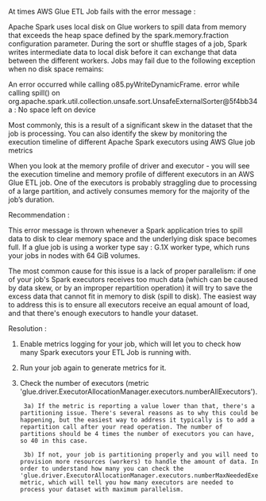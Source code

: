 At times AWS Glue ETL Job fails with the error message : 


Apache Spark uses local disk on Glue workers to spill data from memory that exceeds the heap space defined by the spark.memory.fraction configuration parameter. During the sort or shuffle stages of a job, Spark writes intermediate data to local disk before it can exchange that data between the different workers. Jobs may fail due to the following exception when no disk space remains:

An error occurred while calling o85.pyWriteDynamicFrame. error while calling spill() on 
  org.apache.spark.util.collection.unsafe.sort.UnsafeExternalSorter@5f4bb34a : No space left on device

Most commonly, this is a result of a significant skew in the dataset that the job is processing. You can also identify the skew by monitoring the execution timeline of different Apache Spark executors using AWS Glue job metrics

When you look at the memory profile of driver and executor - you will see the execution timeline and memory profile of different executors in an AWS Glue ETL job. One of the executors is probably straggling due to processing of a large partition, and actively consumes memory for the majority of the job’s duration.


Recommendation : 

This error message is thrown whenever a Spark application tries to spill data to disk to clear memory space and the underlying disk space becomes full. If a glue job is using a worker type say : G.1X worker type, which runs your jobs in nodes with 64 GiB volumes.

The most common cause for this issue is a lack of proper parallelism: if one of your job's Spark executors receives too much data (which can be caused by data skew, or by an improper repartition operation) it will try to save the excess data that cannot fit in memory to disk (spill to disk). The easiest way to address this is to ensure all executors receive an equal amount of load, and that there's enough executors to handle your dataset.

Resolution :

1) Enable metrics logging for your job, which will let you to check how many Spark executors your ETL Job is running with.

2) Run your job again to generate metrics for it.

3) Check the number of executors (metric 'glue.driver.ExecutorAllocationManager.executors.numberAllExecutors'). 

        3a) If the metric is reporting a value lower than that, there's a partitioning issue. There's several reasons as to why this could be happening, but the easiest way to address it typically is to add a repartition call after your read operation. The number of partitions should be 4 times the number of executors you can have, so 40 in this case.

        3b) If not, your job is partitioning properly and you will need to provision more resources (workers) to handle the amount of data. In order to understand how many you can check the 'glue.driver.ExecutorAllocationManager.executors.numberMaxNeededExecutors' metric, which will tell you how many executors are needed to process your dataset with maximum parallelism.
